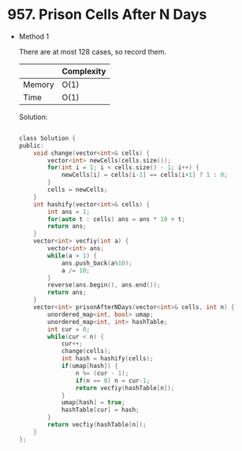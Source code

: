# 957. Prison Cells After N Days
- Method 1

    There are at most 128 cases, so record them.

    | |   Complexity  |
    | ----------- | ----------- | 
    |  Memory     | O(1) | 
    |      Time       |  O(1) | 


    Solution:

    ``` h

    class Solution {
    public:
        void change(vector<int>& cells) {
            vector<int> newCells(cells.size());
            for(int i = 1; i < cells.size() - 1; i++) {
                newCells[i] = cells[i-1] == cells[i+1] ? 1 : 0;
            }
            cells = newCells;
        }
        int hashify(vector<int>& cells) {
            int ans = 1;
            for(auto t : cells) ans = ans * 10 + t;
            return ans;
        }
        vector<int> vecfiy(int a) {
            vector<int> ans;
            while(a > 1) {
                ans.push_back(a%10);
                a /= 10;
            }
            reverse(ans.begin(), ans.end());
            return ans;
        }
        vector<int> prisonAfterNDays(vector<int>& cells, int n) {
            unordered_map<int, bool> umap;
            unordered_map<int, int> hashTable;
            int cur = 0;
            while(cur < n) {
                cur++;
                change(cells);
                int hash = hashify(cells);
                if(umap[hash]) {
                    n %= (cur - 1);
                    if(n == 0) n = cur-1;
                    return vecfiy(hashTable[n]);
                }
                umap[hash] = true;
                hashTable[cur] = hash;
            }
            return vecfiy(hashTable[n]);
        }
    };

    ```

<!-- - Method 2

    This is another method.

    | |   Complexity  |
    | ----------- | ----------- | 
    |  Memory     | O(n) | 
    |      Time       |  O(n) | 


    Solution:

    ``` h



    ```

- Additional Knowledge:
       
    Here are some additional knowledge.



<br> -->